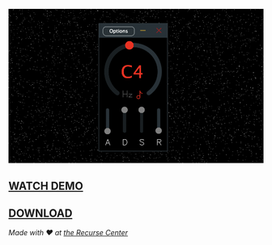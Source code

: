 ![](screenshot.png)

## [WATCH DEMO](https://www.youtube.com/watch?v=GhHFsXY3Cfk)
## [DOWNLOAD](https://maxpollack.itch.io/repitch)

*Made with ❤️ at [the Recurse Center](https://www.recurse.com)*

